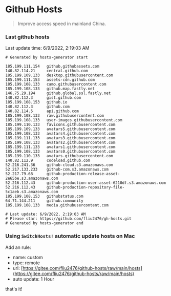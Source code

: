 # Github Hosts

> Improve access speed in mainland China.

### Last github hosts

Last update time: 6/9/2022, 2:19:03 AM

```base
# Generated by hosts-generator start 

185.199.111.154   github.githubassets.com
140.82.114.21     central.github.com
185.199.109.133   desktop.githubusercontent.com
185.199.111.153   assets-cdn.github.com
185.199.108.133   camo.githubusercontent.com
185.199.108.133   github.map.fastly.net
146.75.29.194     github.global.ssl.fastly.net
140.82.112.3      gist.github.com
185.199.108.153   github.io
140.82.112.3      github.com
140.82.114.5      api.github.com
185.199.108.133   raw.githubusercontent.com
185.199.108.133   user-images.githubusercontent.com
185.199.110.133   favicons.githubusercontent.com
185.199.109.133   avatars5.githubusercontent.com
185.199.108.133   avatars4.githubusercontent.com
185.199.111.133   avatars3.githubusercontent.com
185.199.108.133   avatars2.githubusercontent.com
185.199.111.133   avatars1.githubusercontent.com
185.199.108.133   avatars0.githubusercontent.com
185.199.110.133   avatars.githubusercontent.com
140.82.112.9      codeload.github.com
52.216.241.36     github-cloud.s3.amazonaws.com
52.217.133.233    github-com.s3.amazonaws.com
52.217.79.68      github-production-release-asset-2e65be.s3.amazonaws.com
52.216.112.43     github-production-user-asset-6210df.s3.amazonaws.com
52.216.112.43     github-production-repository-file-5c1aeb.s3.amazonaws.com
185.199.108.153   githubstatus.com
64.71.144.211     github.community
185.199.108.133   media.githubusercontent.com

# Last update: 6/9/2022, 2:19:03 AM
# Please star: https://github.com/fliu2476/gh-hosts.git
# Generated by hosts-generator end
```

### Using `SwitchHosts!` automatic update hosts on Mac
Add an rule:
- name: custom
- type: remote
- url: [https://gitee.com/fliu2476/github-hosts/raw/main/hosts](https://gitee.com/fliu2476/github-hosts/raw/main/hosts)
- auto update: 1 Hour

that's it!

